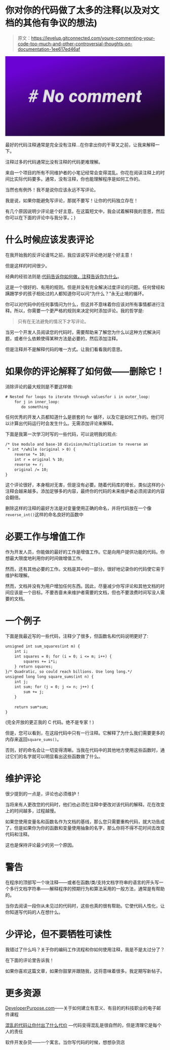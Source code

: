 # 你对你的代码做了太多的注释(以及对文档的其他有争议的想法)

> 原文：<https://levelup.gitconnected.com/youre-commenting-your-code-too-much-and-other-controversial-thoughts-on-documentation-1ee617ed46af>

![](img/63382b4a4512f47afa087f7f64b45392.png)

最好的代码注释通常是完全没有注释…在你拿出你的干草叉之前，让我来解释一下。

注释过多的代码通常比没有注释的代码更难理解。

来自一个项目的所有不同维护者的小笔记经常会变得混乱。你花在阅读注释上的时间比实际代码要多。通常，没有注释，你也能理解程序是如何工作的。

当然也有例外！我不是说你应该永远不写评论。

我是说，如果你能避免写评论，那就不要写！让你的代码独立存在！

有几个原因说明少评论是个好主意。在这篇短文中，我会试着解释我的意思，然后你可以在下面的评论中与我分享。；)

# **什么时候应该发表评论**

在我开始我的反评论谩骂之前，我应该说写评论绝对是个好主意！

但是这样的时间很少。

经典的经验法则是:[代码告诉你如何做，注释告诉你为什么](https://blog.codinghorror.com/code-tells-you-how-comments-tell-you-why/)。

这是一个很好的、有用的规则。但是并没有完全解决过度评论的问题。任何曾经和蹒跚学步的孩子相处过的人都知道你可以问“为什么？”永无止境的循环。

你可以对代码中的任何事情问为什么，但这并不意味着你应该对所有事情都进行注释。所以，你需要一个更严格的规则来决定何时添加评论。我的哲学是:

> 只有在无法避免的情况下才写评论。

当另一个开发人员阅读您的代码时，需要帮助来了解您为什么以这种方式解决问题，或者什么依赖使得某种方法是必要的，然后添加注释。

但是注释并不是解释代码的唯一方式。让我们看看我的意思。

# 如果你的评论解释了如何做——删除它！

消除评论的最大规则是不要这样做:

```
# Nested for loops to iterate through valuesfor i in outer_loop:
    for j in inner_loop:
       do something
```

任何优秀的开发人员都知道什么是嵌套的 for 循环，以及它是如何工作的。他们可以计算出代码运行时会发生什么。无需添加评论来解释。

下面是我第一次学习时写的一些代码，可以说明我的观点:

```
/* Use modulo and base-10 division/multiplication to reverse an 
 * int */while (original > 0) {
    reverse *= 10; 
    int r = original % 10;
    reverse += r;
    original /= 10;
}
```

这个评论很好，本身相对无害，但是没有必要。随着代码库的增长，类似这样的小注释会越来越多。添加足够多的内容，最终你的代码的未来维护者必须阅读的内容会翻倍。

删除这样的注释的最好方法是对变量使用正确的命名，并将代码放在一个像`reverse_int()`这样的命名良好的函数中

# 必要工作与增值工作

作为开发人员，你能做的最好的工作是增值工作。它是向用户提供功能的代码。你想最大限度地利用你的时间做增值工作。

然而，还有其他必要的工作。文档是其中的一部分。很好地记录你的代码使它易于维护和理解。

然而，文档并没有为用户增加任何东西。因此，尽量减少你写评论和其他文档的时间应该是一个目标。不要吝啬未来维护者需要的文档，但也不要浪费时间写没人需要的文档。

# 一个例子

下面是我最近写的一些代码，注释少了很多，但函数名和代码说明更好了:

```
unsigned int sum_squares(int m) {
    int i;
    int squares = 0; for (i = 0; i <= m; i++) {
        squares += i*i;
    } return squares;
}/* Quadratic, so could reach billions. Use long long.*/
unsigned long long square_sums(int n) {
    int j;
    int sum; for (j = 0; j <= n; j++) {
        sum += j;
    }

    return sum*sum;
}
```

(完全开放的更正我的 C 代码。绝不是专家！)

但是，您可以看到，在这段代码中只有一行注释。它解释了为什么我们需要更多的内存来返回`square_sums()`。

否则，好的命名会让一切变得清晰。当我在代码中的其他地方使用这些函数时，通过它们的名字就可以明显看出这些函数做了什么。

# 维护评论

很少提到的一点是，评论也必须维护！

当将来有人更改您的代码时，他们也必须在注释中更改对该代码的解释。花在改变上的时间越多，过程越慢。

如果您使用变量名和函数名作为文档的基线，那么您只需要重构代码，就大功告成了。但是如果你为你的函数和变量使用抽象的名字，那么你将不得不花时间去改变代码和注释。

这也是保持评论最少的另一个原因。

# 警告

在程序的顶部写一个块注释——或者在函数/类/支持文档字符串的语言的开头写一个多行文档字符串——解释程序的预期行为和算法采用的一般方法，通常是有帮助的。

当你去阅读一段你从未见过的代码时，这些也真的很有帮助。它使代码人性化，让你知道写代码的人在想什么。

# 少评论，但不要牺牲可读性

我错过了什么吗？关于你的编码工作流程和你如何使用注释，我是不是太过分了？

在下面的评论里告诉我！

如果你喜欢这篇文章，如果你鼓掌并跟随我，这将意味着很多。我定期写新帖子。

# 更多资源

[DeveloperPurpose.com](http://DeveloperPurpose.com)——关于如何建立有意义、有目的的科技职业的电子邮件课程

[混乱的代码让你付出了什么代价](https://bennettgarner.medium.com/what-your-messy-code-is-costing-you-3317e419df3a) —代码变得混乱是很自然的，但是清理它是每个人的责任

软件开发杂货——一个寓言。当你写代码的时候，想想杂货店
